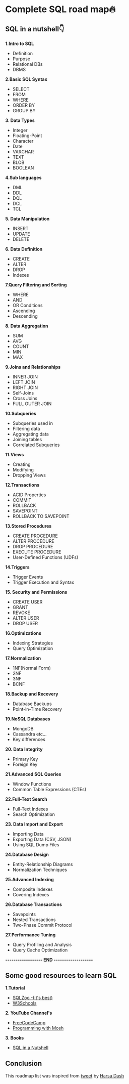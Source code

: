 # Complete SQL road map🔥

## SQL in a nutshell👇

**1.Intro to SQL**
* Definition
* Purpose 
* Relational DBs 
* DBMS

**2.Basic SQL Syntax**
* SELECT
* FROM
* WHERE 
* ORDER BY
* GROUP BY 

**3. Data Types**
* Integer
* Floating-Point
* Character
* Date
* VARCHAR 
* TEXT 
* BLOB
* BOOLEAN

**4.Sub languages**
* DML
* DDL
* DQL
* DCL
* TCL

**5. Data Manipulation**
* INSERT
* UPDATE 
* DELETE 

**6. Data Definition** 
* CREATE 
* ALTER  
* DROP 
* Indexes

**7.Query Filtering and Sorting**
* WHERE 
* AND
* OR Conditions
* Ascending
* Descending

**8. Data Aggregation**
* SUM
* AVG
* COUNT
* MIN
* MAX

**9.Joins and Relationships**
* INNER JOIN 
* LEFT JOIN 
* RIGHT JOIN
* Self-Joins
* Cross Joins
* FULL OUTER JOIN

**10.Subqueries**
* Subqueries used in 
* Filtering data
* Aggregating data 
* Joining tables
* Correlated Subqueries

**11.Views**
* Creating 
* Modifying 
* Dropping Views

**12.Transactions**
* ACID Properties
* COMMIT
* ROLLBACK
* SAVEPOINT
* ROLLBACK TO SAVEPOINT

**13.Stored Procedures**
* CREATE PROCEDURE
* ALTER PROCEDURE
* DROP PROCEDURE
* EXECUTE PROCEDURE
* User-Defined Functions (UDFs)

**14.Triggers**
* Trigger Events 
* Trigger Execution and Syntax

**15. Security and Permissions**
* CREATE USER
* GRANT
* REVOKE
* ALTER USER
* DROP USER

**16.Optimizations** 
* Indexing Strategies
* Query Optimization 

**17.Normalization**
* 1NF(Normal Form)
* 2NF
* 3NF
* BCNF

**18.Backup and Recovery**
* Database Backups
* Point-in-Time Recovery

**19.NoSQL Databases**
* MongoDB
* Cassandra etc...
* Key differences

**20. Data Integrity**
* Primary Key
* Foreign Key

**21.Advanced SQL Queries**
* Window Functions
* Common Table Expressions (CTEs)

**22.Full-Text Search**
* Full-Text Indexes
* Search Optimization

**23. Data Import and Export**
* Importing Data 
* Exporting Data (CSV, JSON)
* Using SQL Dump Files

**24.Database Design**
* Entity-Relationship Diagrams
* Normalization Techniques

**25.Advanced Indexing**
* Composite Indexes
* Covering Indexes

**26.Database Transactions**
* Savepoints 
* Nested Transactions
* Two-Phase Commit Protocol

**27.Performance Tuning**
* Query Profiling and Analysis
* Query Cache Optimization

**------------------ END -------------------**

## Some good resources to learn SQL 

**1.Tutorial**
* [SQLZoo -(It's best)](sqlzoo.net/wiki/SQL_Tutor…)
* [W3Schools](w3schools.com/sql/)

**2. YouTube Channel's**
* [FreeCodeCamp](rb.gy/pprz73)
* [Programming with Mosh](rb.gy/g62hpe)

**3. Books**
* [SQL in a Nutshell](rb.gy/1o3rd)

## Conclusion

This roadmap list was inspired from [tweet](https://x.com/harsa_dash/status/1726090696233468275?s=46) 
by [Harsa Dash](https://x.com/harsa_dash?s=21)


